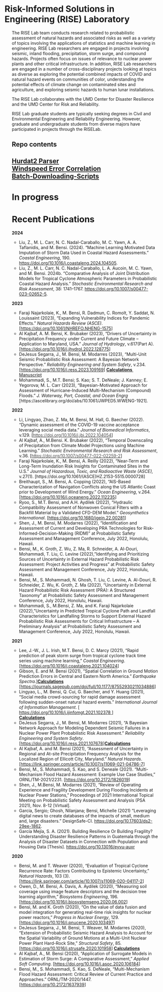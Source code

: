 <h1 class="entry-title">Risk-Informed Solutions in Engineering (RISE) Laboratory </h1>
<ul>
The RISE Lab team conducts research related to probabilistic assessment of natural hazards and associated risks as well as a variety of topics involving the applications of statistics and machine learning in engineering. RISE Lab researchers are engaged in projects involving seismic, inland flooding, precipitation, storm surge, and compound hazards.  Projects often focus on issues of relevance to nuclear power plants and other critical infrastructure.  In addition, RISE Lab researchers are engaged in a number of cross-disciplinary projects looking at topics as diverse as exploring the potential combined impacts of COVID and natural hazard events on communities of color, understanding the potential effects of climate change on contaminated sites and agriculture, and exploring seismic hazards to human lunar installations. <br/>

The RISE Lab collaborates with the UMD Center for Disaster Resilience and the UMD Center for Risk and Reliability. 

RISE Lab graduate students are typically seeking degrees in Civil and Environmental Engineering and Reliability Engineering. However, graduate and undergraduate students from diverse majors have participated in projects through the RISELab.
<h2> Repo contents<h2>
<a href="https://github.com/RISE-Lab-UMD/Hurdat2-Parser">Hurdat2 Parser</a><br>
<a href="https://github.com/RISE-Lab-UMD/Windspeed-Error-Correlation">Windspeed Error Correlation</a><br>
<a href="https://github.com/RISE-Lab-UMD/Storms-Batch-D">Batch-Downloading-Scripts</a><br>
<h1 class="entry-title"> In progress </h1>
<h1 class="entry-title">Recent Publications</h1>

<p><strong>2024</strong></p>
<ul>
<li>Liu, Z., M. L. Carr, N. C. Nadal-Caraballo, M. C. Yawn, A. A. Taflanidis, and M. Bensi. (2024). “Machine Learning Motivated Data Imputation of Storm Data Used in Coastal Hazard Assessments.” <em>Coastal Engineering</em>, 190. <a href="https://doi.org/10.1016/j.coastaleng.2024.104505">https://doi.org/10.1016/j.coastaleng.2024.104505</a>.</li>
<li>Liu, Z., M. L. Carr, N. C. Nadal-Caraballo, L. A. Aucoin, M. C. Yawn, and M. Bensi. 2024b. “Comparative Analysis of Joint Distribution Models for Tropical Cyclone Atmospheric Parameters in Probabilistic Coastal Hazard Analysis.” <em>Stochastic Environmental Research and Risk Assessment</em>, 38: 1741–1767. <a href="https://doi.org/10.1007/s00477-023-02652-5">https://doi.org/10.1007/s00477-023-02652-5</a>.</li>
</ul>
<p><strong>2023</strong></p>
<ul>
<li>Faraji Najarkolaie, K., M. Bensi, R. Dadmun, C. Romolt, Y. Saddat, N. Louissaint (2023), “Expanding Vulnerability Indices for Pandemic Effects.” <em>Natural Hazards Review (ASCE)</em>. [<a href="https://doi.org/10.1061/NHREFO.NHENG-1575">https://doi.org/10.1061/NHREFO.NHENG-1575</a>]&nbsp; <em>&nbsp;</em></li>
<li>Al Kajbaf, A. M. Bensi, K. Brubaker (2023), “Drivers of Uncertainty in Precipitation Frequency under Current and Future Climate – Application to Maryland, USA.” <em>Journal of Hydrology</em>, v.617(Part A). [<a href="https://doi.org/10.1016/j.jhydrol.2022.128775">https://doi.org/10.1016/j.jhydrol.2022.128775</a>]</li>
<li>DeJesus Segarra, J., M. Bensi, M. Modarres (2023), “Multi-Unit Seismic Probabilistic Risk Assessment: A Bayesian Network Perspective.” <em>Reliability Engineering and System Safety</em>, v.234. [<a href="https://doi.org/10.1016/j.ress.2023.109169">https://doi.org/10.1016/j.ress.2023.109169</a>]
<strong> <a href="https://umd.box.com/s/lqbqr9h2v84d8dt76lt2hlqj27htcb3q">Calculations </a> </strong>&nbsp; <a href ="https://github.com/RISE-Lab-UMD/Manuscripts/blob/main/2023-06_MUSPRA_A_BN_Perspective_RESS_2023_109169.pdf" >Manuscript</a>
<li>Mohammadi, S., M.T. Bensi; S. Kao; S. T. DeNeale; J. Kanney; E. Yegorova; M. L. Carr (2023), “Bayesian-Motivated Approach for Assessment of Hurricane-Induced Multi-Mechanism (Compound) Floods.” <em>J. Waterway, Port, Coastal, and Ocean Engrg</em> [https://ascelibrary.org/doi/abs/10.1061/JWPED5.WWENG-1921].</li> 
</ul>
<p><strong>2022</strong></p>
<ul>
<li>Li, Lingyao, Zhao, Z. Ma, M. Bensi, M. Hall, G. Baecher (2022). “Dynamic assessment of the COVID-19 vaccine acceptance leveraging social media data.” <em>Journal of Biomedical Informatics</em>, v.129. [<a style="font-weight: 300;" href="https://doi.org/10.1016/j.jbi.2022.104054">https://doi.org/10.1016/j.jbi.2022.104054</a>]</li>
<li>Al Kajbaf, A., M.Bensi. K. Brubaker (2022), “Temporal Downscaling of Precipitation from Climate Model Projections using Machine Learning.” <em>Stochastic Environmental Research and Risk Assessment</em>, v.36. [<a style="font-weight: 300;" href="https://doi.org/10.1007/s00477-022-02259-2">https://doi.org/10.1007/s00477-022-02259-2</a>]</li>
<li>Faraji Najarkolaie, K., M. Bensi, A. Reilly (2022), “Near-Term and Long-Term Inundation Risk Insights for Contaminated Sites in the U.S.” <em>Journal of Hazardous, Toxic, and Radioactive Waste (ASCE), </em>v.27(1). [https://doi.org/10.1061/(ASCE)HZ.2153-5515.0000728]</li>
<li>Breithaupt, S., M. Bensi, A. Copping (2022), “AIS-Based Characterization of Navigation Conflicts along the US Atlantic Coast prior to Development of Wind Energy.” <em>Ocean Engineering</em>, v.264. [<a href="https://doi.org/10.1016/j.oceaneng.2022.112235">https://doi.org/10.1016/j.oceaneng.2022.112235</a>]</li>
<li>Ryoo, S., M.T. Bensi, and A.H. Aydilek (2022), “Hydraulic Compatibility Assessment of Nonwoven Conical Filters with a Backfill Material by a Validated CFD-DEM Model.” <em>Geosynthetics International</em>. [<a href="https://doi.org/10.1680/jgein.22.00281">https://doi.org/10.1680/jgein.22.00281</a>]</li>
<li>Shen, J., M. Bensi, M. Modarres (2022), “Identification and Assessment of Current and Developing PRA Technologies for Risk-Informed-Decision-Making (RIDM)” at Probabilistic Safety Assessment and Management Conference, July 2022, Honolulu, Hawaii.</li>
<li>Bensi, M., K. Groth, Z. Wu, Z. Ma, R. Schneider, A. Al-Douri, Mohammadi, T. Liu, C. Levine (2022),”Identifying and Prioritizing Sources of Uncertainty in External Hazard Probabilistic Risk Assessment: Project Activities and Progress” at Probabilistic Safety Assessment and Management Conference, July 2022, Honolulu, Hawaii.</li>
<li>Bensi, M., S. Mohammadi, N. Ghosh, T. Liu, C. Levine, A. Al-Douri, R. Schneider, Z. Wu, K. Groth, Z. Ma (2022), “Uncertainty in External Hazard Probabilistic Risk Assessment (PRA): A Structured Taxonomy” at Probabilistic Safety Assessment and Management Conference, July 2022, Honolulu, Hawaii.</li>
<li>Mohammadi, S., M.Bensi, Z. Ma, and K. Faraji Najarkolaie (2022),”Uncertainty in Predicted Tropical Cyclone Path and Landfall Characteristics for Landfalling Storms to Support External Hazard Probabilistic Risk Assessments for Critical Infrastructure – A Preliminary Analysis” at Probabilistic Safety Assessment and Management Conference, July 2022, Honolulu, Hawaii.</li>
</ul>
<p><strong>2021</strong></p>
<ul>
<li>Lee, J.-W., J. L. Irish, M.T. Bensi, D. C. Marcy (2021), “Rapid prediction of peak storm surge from tropical cyclone track time series using machine learning,” <em>Coastal Engineering</em>. [<a href="https://doi.org/10.1016/j.coastaleng.2021.104024">https://doi.org/10.1016/j.coastaleng.2021.104024</a>]</li>
<li>Gibson, E. and M. Bensi (2021), “Spatial Correlation in Ground Motion Prediction Errors in Central and Eastern North America.” <em>Earthquake Spectra</em>.]<strong><a href="https://umd.box.com/s/aq5zqq50p1bqakih1ppym6st9b9u0y9v">Calculations</a></strong> [<a href="https://journals.sagepub.com/doi/full/10.1177/87552930211034886">https://journals.sagepub.com/doi/full/10.1177/87552930211034886</a>] </li>
<li>Lingyao, L., M. Bensi, Q. Cui, G. Baecher, and Y. Huang (2021), “Social media crowd-sourcing for rapid damage assessment following sudden-onset natural hazard events.” <em>International Journal of Information Management</em>. [<a href="https://doi.org/10.1016/j.ijinfomgt.2021.102378"> https://doi.org/10.1016/j.ijinfomgt.2021.102378 </a>]</li> <strong><a href = "https://umd.box.com/s/oiouuese5x6q4z1ay534ql9tugraqpeg">Calculations</a></strong> 
<li>DeJesus Segarra, J., M. Bensi, M. Modarres (2021), “A Bayesian Network Approach for Modeling Dependent Seismic Failures in a Nuclear Power Plant Probabilistic Risk Assessment.” <em>Reliability Engineering and System Safety</em>.   [<a href="https://doi.org/10.1016/j.ress.2021.107678">https://doi.org/10.1016/j.ress.2021.107678</a>]<strong><a href = "https://umd.box.com/s/00rxo5mvm7xvljl2triqd9n38gxx199l">Calculations</a></strong></li>
<li>Al Kajbaf, A. and M. Bensi (2021), “Assessment of Uncertainty in Regional and At-site Precipitation Frequency Analysis for the Localized Region of Ellicott City, Maryland.” <em>Natural Hazards</em>. [<a href="https://link.springer.com/article/10.1007/s11069-021-04786-7">https://link.springer.com/article/10.1007/s11069-021-04786-7</a>]</li>
<li>Bensi, M., S. Mohammadi, S. Kao, and S. Deneale (2021). “Multi-Mechanism Flood Hazard Assessment: Example Use Case Studies,” ORNL/TM-2021/2231. [<a href="https://doi.org/10.2172/1826019">https://doi.org/10.2172/1826019</a>]</li>
<li>Shen, J., M.Bensi, M. Modarres (2021), “Review of Operating Experience and Fragility Development During Flooding Incidents at Nuclear Power Stations,” Proceedings of 2021 International Topical Meeting on Probabilistic Safety Assessment and Analysis (PSA 2021), Nov. 8-12 [Virtual].</li>
<li>Garcia, Sergio; Ghosh, Nilanjana; Bensi, Michelle (2021) “Leveraging digital news to create databases of the impacts of small, medium and, large disasters.” DesignSafe-CI. <a href="https://doi.org/10.17603/ds2-29ee-1862">https://doi.org/10.17603/ds2-29ee-1862</a>.</li>
<li>García Mejía, S. A. (2021). Building Resilience Or Building Fragility? Understanding Disaster Resilience Patterns in Guatemala through the Analysis of Disaster Datasets in Connection with Population and Housing Data [Thesis]. <a href="https://doi.org/10.13016/eyvu-auxr">https://doi.org/10.13016/eyvu-auxr</a></li>
</ul>
<p><strong>2020</strong></p>
<ul>
<li>Bensi, M. and T. Weaver (2020), “Evaluation of Tropical Cyclone Recurrence Rate: Factors Contributing to Epistemic Uncertainty,” <em>Natural Hazards</em>, 103 (3). [<a href="https://link.springer.com/article/10.1007/s11069-020-04117-2">https://link.springer.com/article/10.1007/s11069-020-04117-2</a>]</li>
<li>Owen, D., M. Bensi, A. Davis, A. Aydilek (2020), “Measuring soil coverage using image feature descriptors and the decision tree learning algorithm,” <em>Biosystems Engineering</em>, 196. [<a href="https://doi.org/10.1016/j.biosystemseng.2020.06.002">https://doi.org/10.1016/j.biosystemseng.2020.06.002</a>]</li>
<li>Bensi, M. and K. Groth (2020), “On the value of data fusion and model integration for generating real-time risk insights for nuclear power reactors,” <em>Progress in Nuclear Energy</em>, 129. [<a href="https://doi.org/10.1016/j.pnucene.2020.103497">https://doi.org/10.1016/j.pnucene.2020.103497</a>]</li>
<li>DeJesus Segarra, J., M. Bensi, T. Weaver, M. Modarres (2020), “Extension of Probabilistic Seismic Hazard Analysis to Account for the Spatial Variability of Ground Motions at a Multi-Unit Nuclear Power Plant Hard-Rock Site,” <em>Structural Safety</em>, 85. [<a href="https://doi.org/10.1016/j.strusafe.2020.101958">https://doi.org/10.1016/j.strusafe.2020.101958</a>]<strong> <a href="https://umd.box.com/s/qi3o8k0fb9hrrz63zi36q4fr0eqlf68x"> Calculations </a></strong></li>
<li>Al Kajbaf, A., M. Bensi (2020), “Application of Surrogate Models in Estimation of Storm Surge: A Comparative Assessment,” <em>Applied Soft Computing</em>. [<a href="https://doi.org/10.1016/j.asoc.2020.106184">https://doi.org/10.1016/j.asoc.2020.106184</a>]</li>
<li>Bensi, M., S. Mohammadi, S. Kao, S. DeNeale, “Multi-Mechanism Flood Hazard Assessment: Critical Review of Current Practice and Approaches.” ORNL/TM-2020/1447.&nbsp; [<a href="https://doi.org/10.2172/1637939">https://doi.org/10.2172/1637939</a>]</li>
</ul>
			</div><!-- .entry-content -->
	<footer class="entry-meta">
			</footer><!-- .entry-meta -->
</article><!-- #post-49 -->

						
